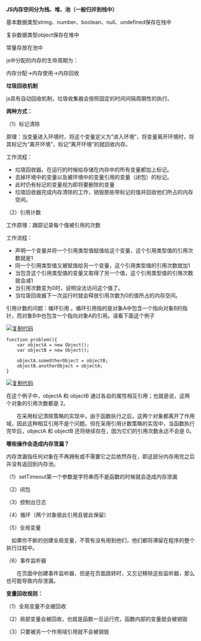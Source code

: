**JS内存空间分为栈、堆、池（一般归并到栈中）**

基本数据类型string、number、boolean、null、undefined保存在栈中

复杂数据类型object保存在堆中

常量存放在池中

js中分配的内存的生命周期为：

内存分配->内存使用->内存回收

 

**垃圾回收机制**

js具有自动回收机制，垃圾收集器会按照固定的时间间隔周期性的执行。

**两种方式：**

（1）标记清除

 原理：当变量进入环境时，将这个变量定义为“进入环境”，将变量离开环境时，将其标记为“离开环境”，标记“离开环境”的就回收内存。

 工作流程：

- 垃圾回收器。在运行的时候给存储在内存中的所有变量都加上标记。
- 去掉环境中的变量以及被环境中的变量引用的变量（闭包）的标记。
- 此时仍有标记的变量视为即将要删除的变量
- 垃圾回收器完成内存清除的工作，销毁那些带标记的值并回收他们所占的内存空间。

（2）引用计数

工作原理：跟踪记录每个值被引用的次数

工作流程：

- 声明一个变量并将一个引用类型值赋值给这个变量，这个引用类型值的引用次数就是1
- 同一个引用类型值又被赋值给另一个变量，这个引用类型值的引用次数就加1
- 当包含这个引用类型值的变量又取得了另一个值，这个引用类型值的引用次数就会减1
- 当引用次数变为0时，说明没法访问这个值了。
- 当垃圾回收器下一次运行时就会释放引用次数为0的值所占的内存空间。

引用计数的问题：循环引用 。循环引用指的是对象A中包含一个指向对象B的指针，而对象B中也包含一个指向对象A的引用。请看下面这个例子

[![复制代码](https://common.cnblogs.com/images/copycode.gif)](javascript:void(0);)

```
function problem(){     
    var objectA = new Object();
    var objectB = new Object(); 
 
    objectA.someOtherObject = objectB;
    objectB.anotherObject = objectA; 
} 
```

[![复制代码](https://common.cnblogs.com/images/copycode.gif)](javascript:void(0);)

在这个例子中，objectA 和 objectB 通过各自的属性相互引用；也就是说，这两个对象的引用次数都是 2。

　　在采用标记清除策略的实现中，由于函数执行之后，这两个对象都离开了作用域，因此这种相互引用不是个问题。但在采用引用计数策略的实现中，当函数执行完毕后，objectA 和 objectB 还将继续存在，因为它们的引用次数永远不会是 0。

 

**哪些操作会造成内存泄漏？**

内存泄漏指任何对象在不再拥有或不需要它之后依然存在，即这部分内存用完之后并没有返回到内存池。

 

（1）setTimeout第一个参数是字符串而不是函数的时候就会造成内存泄漏

（2）闭包

（3）控制台日志

（4）循环（两个对象彼此引用且彼此保留）

（5）全局变量

 　如果你不断的创建全局变量，不管有没有用到他们，他们都将滞留在程序的整个执行过程中。

（6）事件监听器

　　在页面中创建事件监听器，但是在页面跳转时，又忘记移除这些监听器，那么也可能导致内存泄漏。 

 

**变量回收规则：**

（1）全局变量不会被回收

（2）局部变量会被回收，也就是函数一旦运行完，函数内部的变量就会被销毁

（3）只要被另一个作用域引用就不会被销毁

 